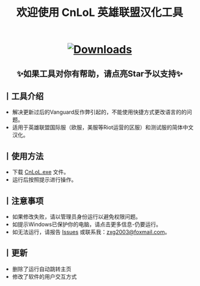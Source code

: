 <h1 align="center">欢迎使用 CnLoL 英雄联盟汉化工具
<br><br>

[![Downloads](https://img.shields.io/github/downloads/Koiii367/LOL/total)](https://github.com/Koiii367/LOL/releases/)

</h1>
<h2 align="center">✨如果工具对你有帮助，请点亮Star予以支持✨</h2>

## 丨工具介绍
* 解决更新过后的Vanguard反作弊引起的，不能使用快捷方式更改语言的的问题。
* 适用于英雄联盟国际服（欧服，美服等Riot运营的区服）和测试服的简体中文汉化。

## 丨使用方法

* 下载 [CnLoL.exe](https://github.com/Koiii367/LOL/releases/download/CnLoL/CnLoL.exe) 文件。
* 运行后按照提示进行操作。

## 丨注意事项

* 如果修改失败，请以管理员身份运行以避免权限问题。
* 如提示Windows已保护你的电脑，请点击更多信息-仍要运行。
* 如无法运行，请报告 [Issues](https://github.com/Koiii367/LOL/issues) 或联系我：[zxg2003@foxmail.com](mailto:zxg2003@foxmail.com)。

## 丨更新
* 删除了运行自动跳转主页
* 修改了软件的用户交互方式



